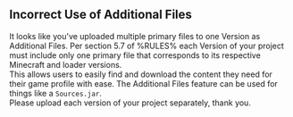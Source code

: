 ## Incorrect Use of Additional Files

It looks like you've uploaded multiple primary files to one Version as Additional Files. Per section 5.7 of %RULES% each Version of your project must include only one primary file that corresponds to its respective Minecraft and loader versions.  
This allows users to easily find and download the content they need for their game profile with ease. The Additional Files feature can be used for things like a `Sources.jar`.  
Please upload each version of your project separately, thank you.
